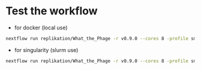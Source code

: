 # Test the workflow


* for docker (local use)
```bash
nextflow run replikation/What_the_Phage -r v0.9.0 --cores 8 -profile smalltest,local,docker
```
* for singularity (slurm use)
```bash
nextflow run replikation/What_the_Phage -r v0.9.0 --cores 8 -profile smalltest,slurm,singularity
```

